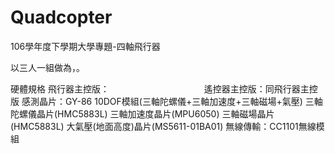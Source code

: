 # Quadcopter
106學年度下學期大學專題-四軸飛行器

以三人一組做為，。

硬體規格
飛行器主控版：
　　　　　　　
       　　　
遙控器主控版：同飛行器主控版
感測晶片：GY-86 10DOF模組(三軸陀螺儀+三軸加速度+三軸磁場+氣壓)
       三軸陀螺儀晶片(HMC5883L)
       三軸加速度晶片(MPU6050)
       三軸磁場晶片(HMC5883L)
       大氣壓(地面高度)晶片(MS5611-01BA01)
無線傳輸：CC1101無線模組
